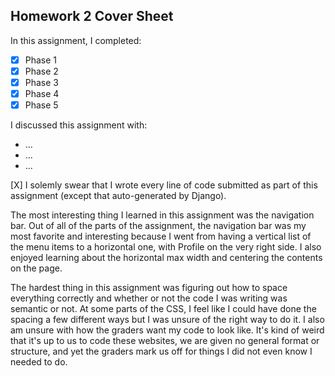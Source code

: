 Homework 2 Cover Sheet
----------------------

In this assignment, I completed:

- [X] Phase 1
- [X] Phase 2
- [X] Phase 3
- [X] Phase 4
- [X] Phase 5

I discussed this assignment with:

- ...
- ...
- ...

[X] I solemly swear that I wrote every line of code submitted as part
of this assignment (except that auto-generated by Django).

The most interesting thing I learned in this assignment was the navigation bar. Out of all of the parts of the assignment, the navigation bar was my most favorite and interesting because I went from having a vertical list of the menu items to a horizontal one, with Profile on the very right side. I also enjoyed learning about the horizontal max width and centering the contents on the page.

The hardest thing in this assignment was figuring out how to space everything correctly and whether or not the code I was writing was semantic or not. At some parts of the CSS, I feel like I could have done the spacing a few different ways but I was unsure of the right way to do it. I also am unsure with how the graders want my code to look like. It's kind of weird that it's up to us to code these websites, we are given no general format or structure, and yet the graders mark us off for things I did not even know I needed to do.